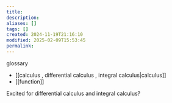 ```yaml
---
title: 
description: 
aliases: []
tags: []
created: 2024-11-19T21:16:10
modified: 2025-02-09T15:53:45
permalink:
---
```


glossary
- [[calculus , differential calculus , integral calculus|calculus]]
- [[function]]

Excited for differential calculus and integral calculus?
